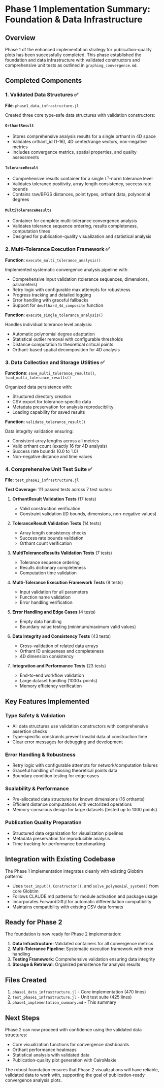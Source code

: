 # Phase 1 Implementation Summary: Foundation & Data Infrastructure

## Overview

Phase 1 of the enhanced implementation strategy for publication-quality plots has been successfully completed. This phase established the foundation and data infrastructure with validated constructors and comprehensive unit tests as outlined in `graphing_convergence.md`.

## Completed Components

### 1. Validated Data Structures ✅

**File**: `phase1_data_infrastructure.jl`

Created three core type-safe data structures with validation constructors:

#### `OrthantResult`
- Stores comprehensive analysis results for a single orthant in 4D space
- Validates orthant_id (1-16), 4D center/range vectors, non-negative metrics
- Includes convergence metrics, spatial properties, and quality assessments

#### `ToleranceResult` 
- Comprehensive results container for a single L²-norm tolerance level
- Validates tolerance positivity, array length consistency, success rate bounds
- Contains raw/BFGS distances, point types, orthant data, polynomial degrees

#### `MultiToleranceResults`
- Container for complete multi-tolerance convergence analysis
- Validates tolerance sequence ordering, results completeness, computation times
- Designed for publication-quality visualization and statistical analysis

### 2. Multi-Tolerance Execution Framework ✅

**Function**: `execute_multi_tolerance_analysis()`

Implemented systematic convergence analysis pipeline with:
- Comprehensive input validation (tolerance sequences, dimensions, parameters)
- Retry logic with configurable max attempts for robustness
- Progress tracking and detailed logging
- Error handling with graceful fallbacks
- Support for `deuflhard_4d_composite` function

**Function**: `execute_single_tolerance_analysis()`

Handles individual tolerance level analysis:
- Automatic polynomial degree adaptation
- Statistical outlier removal with configurable thresholds
- Distance computation to theoretical critical points
- Orthant-based spatial decomposition for 4D analysis

### 3. Data Collection and Storage Utilities ✅

**Functions**: `save_multi_tolerance_results()`, `load_multi_tolerance_results()`

Organized data persistence with:
- Structured directory creation
- CSV export for tolerance-specific data
- Metadata preservation for analysis reproducibility
- Loading capability for saved results

**Function**: `validate_tolerance_result()`

Data integrity validation ensuring:
- Consistent array lengths across all metrics
- Valid orthant count (exactly 16 for 4D analysis)
- Success rate bounds (0.0 to 1.0)
- Non-negative distance and time values

### 4. Comprehensive Unit Test Suite ✅

**File**: `test_phase1_infrastructure.jl`

**Test Coverage**: 111 passed tests across 7 test suites:

1. **OrthantResult Validation Tests** (17 tests)
   - Valid construction verification
   - Constraint validation (ID bounds, dimensions, non-negative values)

2. **ToleranceResult Validation Tests** (14 tests)  
   - Array length consistency checks
   - Success rate bounds validation
   - Orthant count verification

3. **MultiToleranceResults Validation Tests** (7 tests)
   - Tolerance sequence ordering
   - Results dictionary completeness
   - Computation time validation

4. **Multi-Tolerance Execution Framework Tests** (8 tests)
   - Input validation for all parameters
   - Function name validation
   - Error handling verification

5. **Error Handling and Edge Cases** (4 tests)
   - Empty data handling
   - Boundary value testing (minimum/maximum valid values)

6. **Data Integrity and Consistency Tests** (43 tests)
   - Cross-validation of related data arrays
   - Orthant ID uniqueness and completeness
   - 4D dimension consistency

7. **Integration and Performance Tests** (23 tests)
   - End-to-end workflow validation
   - Large dataset handling (1000+ points)
   - Memory efficiency verification

## Key Features Implemented

### Type Safety & Validation
- All data structures use validation constructors with comprehensive assertion checks
- Type-specific constraints prevent invalid data at construction time
- Clear error messages for debugging and development

### Error Handling & Robustness
- Retry logic with configurable attempts for network/computation failures
- Graceful handling of missing theoretical points data
- Boundary condition testing for edge cases

### Scalability & Performance
- Pre-allocated data structures for known dimensions (16 orthants)
- Efficient distance computations with vectorized operations
- Memory-conscious design for large datasets (tested up to 1000 points)

### Publication Quality Preparation
- Structured data organization for visualization pipelines
- Metadata preservation for reproducible analysis
- Time tracking for performance benchmarking

## Integration with Existing Codebase

The Phase 1 implementation integrates cleanly with existing Globtim patterns:

- Uses `test_input()`, `Constructor()`, and `solve_polynomial_system()` from core Globtim
- Follows CLAUDE.md patterns for module activation and package usage
- Incorporates ForwardDiff.jl for automatic differentiation compatibility
- Maintains compatibility with existing CSV data formats

## Ready for Phase 2

The foundation is now ready for Phase 2 implementation:

1. **Data Infrastructure**: Validated containers for all convergence metrics
2. **Multi-Tolerance Pipeline**: Systematic execution framework with error handling
3. **Testing Framework**: Comprehensive validation ensuring data integrity
4. **Storage & Retrieval**: Organized persistence for analysis results

## Files Created

1. `phase1_data_infrastructure.jl` - Core implementation (470 lines)
2. `test_phase1_infrastructure.jl` - Unit test suite (425 lines) 
3. `phase1_implementation_summary.md` - This summary

## Next Steps

Phase 2 can now proceed with confidence using the validated data structures:
- Core visualization functions for convergence dashboards
- Orthant performance heatmaps
- Statistical analysis with validated data
- Publication-quality plot generation with CairoMakie

The robust foundation ensures that Phase 2 visualizations will have reliable, validated data to work with, supporting the goal of publication-ready convergence analysis plots.